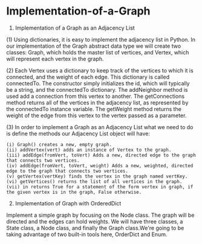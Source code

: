 # Implementation-of-a-Graph

1. Implementation of a Graph as an Adjacency List

  (1) Using dictionaries, it is easy to implement the adjacency list in Python. In our implementation of the Graph abstract data type we 
  will create two classes: Graph, which holds the master list of vertices, and Vertex, which will represent each vertex in the graph.

  (2) Each Vertex uses a dictionary to keep track of the vertices to which it is connected, and the weight of each edge. This dictionary is 
  called connectedTo. The constructor simply initializes the id, which will typically be a string, and the connectedTo dictionary. The 
  addNeighbor method is used add a connection from this vertex to another. The getConnections method returns all of the vertices in the 
  adjacency list, as represented by the connectedTo instance variable. The getWeight method returns the weight of the edge from this vertex 
  to the vertex passed as a parameter.
  
  (3) In order to implement a Graph as an Adjacency List what we need to do is define the methods our Adjacency List object will have:

    (i) Graph() creates a new, empty graph.
    (ii) addVertex(vert) adds an instance of Vertex to the graph.
    (iii) addEdge(fromVert, toVert) Adds a new, directed edge to the graph that connects two vertices.
    (iv) addEdge(fromVert, toVert, weight) Adds a new, weighted, directed edge to the graph that connects two vertices.
    (v) getVertex(vertKey) finds the vertex in the graph named vertKey.
    (vi) getVertices() returns the list of all vertices in the graph.
    (vii) in returns True for a statement of the form vertex in graph, if the given vertex is in the graph, False otherwise.

2. Implementation of Graph with OrderedDict

Implement a simple graph by focusing on the Node class. The graph will be directed and the edges can hold weights. We will have three classes, a State class, a Node class, and finally the Graph class.We're going to be taking advantage of two built-in tools here, OrderDict and Enum.
